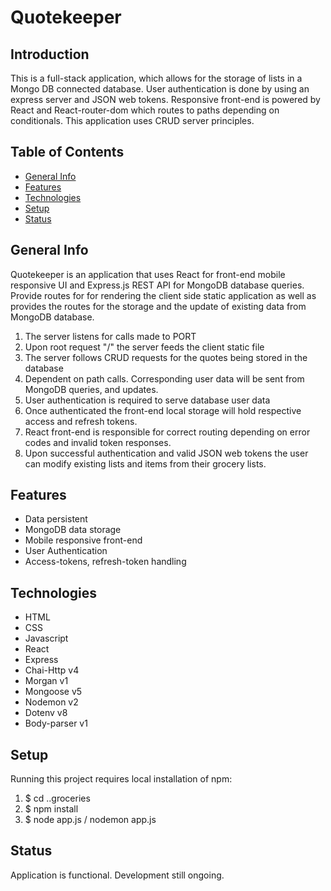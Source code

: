 # Quotekeeper

## Introduction 
This is a full-stack application, which allows for the storage of lists in a Mongo DB connected database. User authentication is done by using an express server and JSON web tokens. Responsive front-end is powered by React and React-router-dom which routes to paths depending on conditionals. This application uses CRUD server principles.

## Table of Contents
* [General Info](#general-info)
* [Features](#features)
* [Technologies](#technologies)
* [Setup](#setup)
* [Status](#status)

## General Info
Quotekeeper is an application that uses React for front-end mobile responsive UI and Express.js REST API for MongoDB database queries. Provide routes for for rendering the client side static application as well as provides the routes for the storage and the update of existing data from MongoDB database.
1. The server listens for calls made to PORT
2. Upon root request "/" the server feeds the client static file
3. The server follows CRUD requests for the quotes being stored in the database
4. Dependent on path calls. Corresponding user data will be sent from MongoDB queries, and updates.
5. User authentication is required to serve database user data
6. Once authenticated the front-end local storage will hold respective access and refresh tokens.
7. React front-end is responsible for correct routing depending on error codes and invalid token responses.
8. Upon successful authentication and valid JSON web tokens the user can modify existing lists and items from their grocery lists.

## Features
* Data persistent
* MongoDB data storage 
* Mobile responsive front-end
* User Authentication 
* Access-tokens, refresh-token handling 

## Technologies
* HTML
* CSS
* Javascript
* React
* Express
* Chai-Http v4
* Morgan v1
* Mongoose v5
* Nodemon v2
* Dotenv v8
* Body-parser v1

## Setup
Running this project requires local installation of npm: 
1. $ cd ..groceries
2. $ npm install
3. $ node app.js / nodemon app.js

## Status
Application is functional. Development still ongoing.
